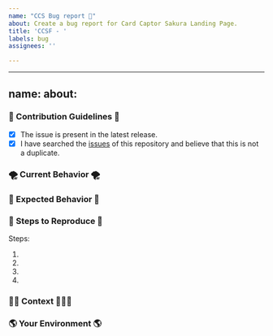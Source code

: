 ```yaml
---
name: "CCS Bug report 🐛"
about: Create a bug report for Card Captor Sakura Landing Page.
title: 'CCSF - '
labels: bug
assignees: ''

---
```


---
name: 
about: 
---

<!-- Provide a general summary of the issue in the Title above -->

<!--
  Thank you very much for contributing to CCS by creating an issue!
  To avoid duplicate issues we ask you to check off the following list.
-->

### 🌟 Contribution Guidelines 🌟

<!-- Checked checkbox should look like this: [x] -->

* [x] The issue is present in the latest release.
* [x] I have searched the [issues](https://github.com/Fight-Like-a-Girl/release-ccs-frontend/issues) of this repository and believe that this is not a duplicate.

### 🌪 Current Behavior 🌪

<!-- Describe what happens instead of the expected behavior. -->

### 🌸 Expected Behavior 🌸

<!-- Describe what should happen. -->

### 💫 Steps to Reproduce 💫

<!-- Enumerate the steps in the app to reproduce the issue -->

Steps:

1.
2.
3.
4.

### 🧚🏻 Context 🧚🏻‍♂️

<!--
  What are you trying to accomplish? How has this issue affected you?
  Providing context helps us come up with a solution that is most useful in the real world.
-->

### 🌎 Your Environment 🌎

<!-- Include as many relevant details about the environment with which you experienced the bug. -->
